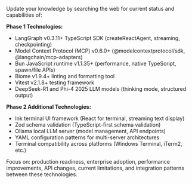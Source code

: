 Update your knowledge by searching the web for current status and capabilities of:

**Phase 1 Technologies:**
- LangGraph v0.3.11+ TypeScript SDK (createReactAgent, streaming, checkpointing)
- Model Context Protocol (MCP) v0.6.0+ (@modelcontextprotocol/sdk, @langchain/mcp-adapters)
- Bun JavaScript runtime v1.1.35+ (performance, native TypeScript, spawn/file APIs)
- Biome v1.9.4+ linting and formatting tool
- Vitest v2.1.8+ testing framework
- DeepSeek-R1 and Phi-4 2025 LLM models (thinking mode, structured output)

**Phase 2 Additional Technologies:**
- Ink terminal UI framework (React for terminal, streaming text display)
- Zod schema validation (TypeScript-first schema validation)
- Ollama local LLM server (model management, API endpoints)
- YAML configuration patterns for multi-server architectures
- Terminal compatibility across platforms (Windows Terminal, iTerm2, etc.)

Focus on: production readiness, enterprise adoption, performance improvements, API changes, current limitations, and integration patterns between these technologies.